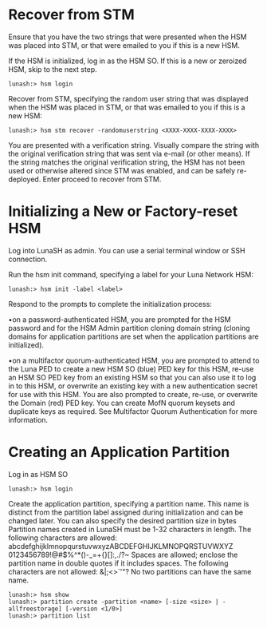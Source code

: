 # Recover from STM

Ensure that you have the two strings that were presented when the HSM was placed into STM, or that were emailed to you if this is a new HSM.

If the HSM is initialized, log in as the HSM SO. If this is a new or zeroized HSM, skip to the next step.
```
lunash:> hsm login
```

Recover from STM, specifying the random user string that was displayed when the HSM was placed in STM, or that was emailed to you if this is a new HSM:

```
lunash:> hsm stm recover -randomuserstring <XXXX-XXXX-XXXX-XXXX>
```

You are presented with a verification string. Visually compare the string with the original verification string that was sent via e-mail (or other means).
If the string matches the original verification string, the HSM has not been used or otherwise altered since STM was enabled, and can be safely re-deployed.
Enter proceed to recover from STM.

# Initializing a New or Factory-reset HSM

Log into LunaSH as admin. You can use a serial terminal window or SSH connection.

Run the hsm init command, specifying a label for your Luna Network HSM:
```
lunash:> hsm init -label <label>
```
Respond to the prompts to complete the initialization process:

•on a password-authenticated HSM, you are prompted for the HSM password and for the HSM Admin partition cloning domain string (cloning domains for application partitions are set when the application partitions are initialized).

•on a multifactor quorum-authenticated HSM, you are prompted to attend to the Luna PED to create a new HSM SO (blue) PED key for this HSM, re-use an HSM SO PED key from an existing HSM so that you can also use it to log in to this HSM, or overwrite an existing key with a new authentication secret for use with this HSM. You are also prompted to create, re-use, or overwrite the Domain (red) PED key. You can create MofN quorum keysets and duplicate keys as required. See Multifactor Quorum Authentication for more information.

# Creating an Application Partition

Log in as HSM SO

```
lunash:> hsm login
```

Create the application partition, specifying a partition name. This name is distinct from the partition label assigned during initialization and can be changed later. You can also specify the desired partition size in bytes
Partition names created in LunaSH must be 1-32 characters in length. The following characters are allowed:
abcdefghijklmnopqurstuvwxyzABCDEFGHIJKLMNOPQRSTUVWXYZ 0123456789!@#$%^*()-_=+{}[]:,./?~
Spaces are allowed; enclose the partition name in double quotes if it includes spaces.
The following characters are not allowed: &\|;<>`'"?
No two partitions can have the same name.
```
lunash:> hsm show 
lunash:> partition create -partition <name> [-size <size> | -allfreestorage] [-version <1/0>]
lunash:> partition list
```
